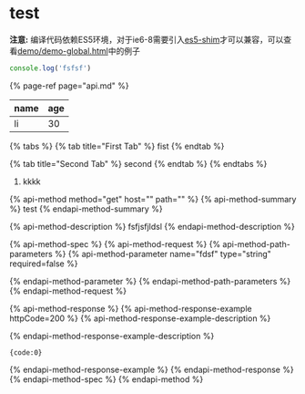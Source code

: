# test

**注意:** 编译代码依赖ES5环境，对于ie6-8需要引入[es5-shim](http://github.com/es-shims/es5-shim/)才可以兼容，可以查看[demo/demo-global.html](https://github.com/lixiaoqin0218/base/tree/29b092fda69ab41fedd01c8b7942d815af49c748/demo/demo-global.html)中的例子

```javascript
console.log('fsfsf')
```

{% page-ref page="api.md" %}

| name | age |
| :--- | :--- |
| li | 30 |

{% tabs %}
{% tab title="First Tab" %}
fist
{% endtab %}

{% tab title="Second Tab" %}
second
{% endtab %}
{% endtabs %}

1. kkkk

{% api-method method="get" host="" path="" %}
{% api-method-summary %}
test
{% endapi-method-summary %}

{% api-method-description %}
fsfjsfjldsl
{% endapi-method-description %}

{% api-method-spec %}
{% api-method-request %}
{% api-method-path-parameters %}
{% api-method-parameter name="fdsf" type="string" required=false %}

{% endapi-method-parameter %}
{% endapi-method-path-parameters %}
{% endapi-method-request %}

{% api-method-response %}
{% api-method-response-example httpCode=200 %}
{% api-method-response-example-description %}

{% endapi-method-response-example-description %}

```
{code:0}
```
{% endapi-method-response-example %}
{% endapi-method-response %}
{% endapi-method-spec %}
{% endapi-method %}

